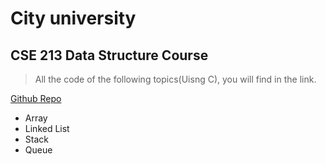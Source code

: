 # City university

## CSE 213 Data Structure Course
> All the code of the following topics(Uisng C), you will find in the link.

[Github Repo](https://github.com/suptaphilip/CityUniversity-DataStructure)

* Array
* Linked List
* Stack
* Queue
